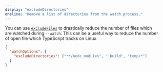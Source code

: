 ```yaml
---
display: "excludeDirectories"
oneline: "Remove a list of directories from the watch process."
---
```


You can use [`excludeFiles`](#excludeFiles) to drastically reduce the number of files which are watched during `--watch`. This can be a useful way to reduce the number of open file which TypeScript tracks on Linux.

```json tsconfig
{
  "watchOptions": {
    "excludeDirectories": ["**/node_modules", "_build", "temp/*"]
  }
}
```

